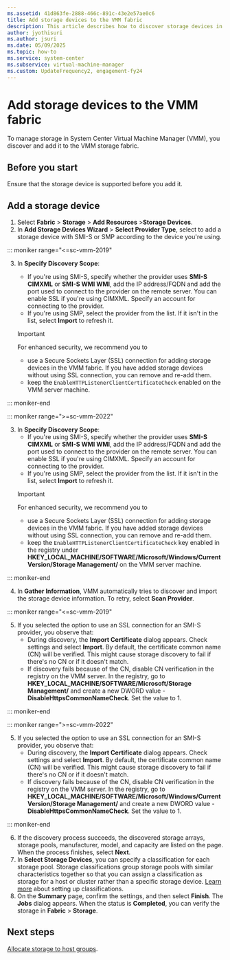 ```yaml
---
ms.assetid: 41d863fe-2888-466c-891c-43e2e57ae0c6
title: Add storage devices to the VMM fabric
description: This article describes how to discover storage devices in the VMM fabric
author: jyothisuri
ms.author: jsuri
ms.date: 05/09/2025
ms.topic: how-to
ms.service: system-center
ms.subservice: virtual-machine-manager
ms.custom: UpdateFrequency2, engagement-fy24
---
```


# Add storage devices to the VMM fabric


To manage storage in System Center Virtual Machine Manager (VMM), you discover and add it to the VMM storage fabric.

## Before you start

Ensure that the storage device is supported before you add it.

## Add a storage device

1. Select **Fabric** > **Storage** > **Add Resources** >**Storage Devices**.
2. In **Add Storage Devices Wizard** > **Select Provider Type**, select to add a storage device with SMI-S or SMP according to the device you're using.

::: moniker range="<=sc-vmm-2019"

3. In **Specify Discovery Scope**:
    - If you're using SMI-S, specify whether the provider uses **SMI-S CIMXML** or **SMI-S WMI WMI**, add the IP address/FQDN and add the port used to connect to the provider on the remote server. You can enable SSL if you're using CIMXML. Specify an account for connecting to the provider.
    - If you're using SMP, select the provider from the list. If it isn't in the list, select **Import** to refresh it.

   >[!Important]
   >For enhanced security, we recommend you to
     >- use a Secure Sockets Layer (SSL) connection for adding storage devices in the VMM fabric. If you have added storage devices without using SSL connection, you can remove and re-add them. 
     >- keep the `EnableHTTPListenerClientCertificateCheck` enabled on the VMM server machine.

::: moniker-end

::: moniker range=">=sc-vmm-2022"


3. In **Specify Discovery Scope**:
    - If you're using SMI-S, specify whether the provider uses **SMI-S CIMXML** or **SMI-S WMI WMI**, add the IP address/FQDN and add the port used to connect to the provider on the remote server. You can enable SSL if you're using CIMXML. Specify an account for connecting to the provider.
    - If you're using SMP, select the provider from the list. If it isn't in the list, select **Import** to refresh it.
   >[!Important]
   >For enhanced security, we recommend you to
     >- use a Secure Sockets Layer (SSL) connection for adding storage devices in the VMM fabric. If you have added storage devices without using SSL connection, you can remove and re-add them. 
     >- keep the `EnableHTTPListenerClientCertificateCheck` key enabled in the registry under **HKEY_LOCAL_MACHINE/SOFTWARE/Microsoft/Windows/CurrentVersion/Storage Management/** on the VMM server machine.

::: moniker-end


4. In **Gather Information**, VMM automatically tries to discover and import the storage device information. To retry, select **Scan Provider**.

::: moniker range="<=sc-vmm-2019"

5. If you selected the option to use an SSL connection for an SMI-S provider, you observe that:
    - During discovery, the **Import Certificate** dialog appears. Check settings and select **Import**. By default, the certificate common name (CN) will be verified. This might cause storage discovery to fail if there's no CN or if it doesn't match.
    - If discovery fails because of the CN, disable CN verification in the registry on the VMM server. In the registry, go to **HKEY_LOCAL_MACHINE/SOFTWARE/Microsoft/Storage Management/** and create a new DWORD value - **DisableHttpsCommonNameCheck**. Set the value to 1.

::: moniker-end

::: moniker range=">=sc-vmm-2022"

5. If you selected the option to use an SSL connection for an SMI-S provider, you observe that:
    - During discovery, the **Import Certificate** dialog appears. Check settings and select **Import**. By default, the certificate common name (CN) will be verified. This might cause storage discovery to fail if there's no CN or if it doesn't match.
    - If discovery fails because of the CN, disable CN verification in the registry on the VMM server. In the registry, go to **HKEY_LOCAL_MACHINE/SOFTWARE/Microsoft/Windows/CurrentVersion/Storage Management/** and create a new DWORD value - **DisableHttpsCommonNameCheck**. Set the value to 1.

::: moniker-end

6. If the discovery process succeeds, the discovered storage arrays, storage pools, manufacturer, model, and capacity are listed on the page. When the process finishes, select **Next**.
7. In **Select Storage Devices**, you can specify a classification for each storage pool. Storage classifications group storage pools with similar characteristics together so that you can assign a classification as storage for a host or cluster rather than a specific storage device. [Learn more](storage-classification.md) about setting up classifications.
8. On the **Summary** page, confirm the settings, and then select **Finish**. The **Jobs** dialog appears. When the status is **Completed**, you can verify the storage in **Fabric** > **Storage**.

## Next steps

[Allocate storage to host groups](storage-host-group.md).
